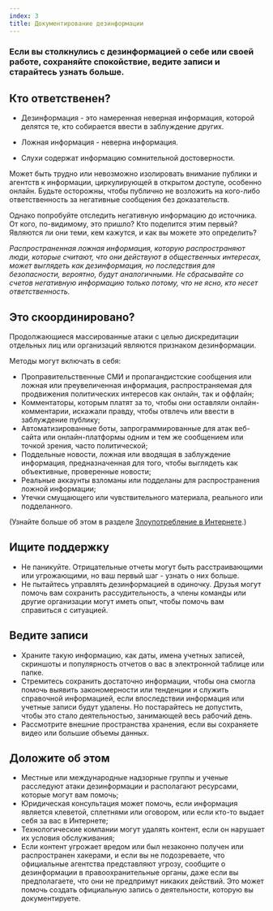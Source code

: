 ```yaml
---
index: 3
title: Документирование дезинформации
---
```

### Если вы столкнулись с дезинформацией о себе или своей работе, сохраняйте спокойствие, ведите записи и старайтесь узнать больше.

## Кто ответственен?

* Дезинформация - это намеренная неверная информация, которой делятся те, кто собирается ввести в заблуждение других.

* Ложная информация - неверна информация.

* Слухи содержат информацию сомнительной достоверности.

Может быть трудно или невозможно изолировать внимание публики и агентств к информации, циркулирующей в открытом доступе, особенно онлайн. Будьте осторожны, чтобы публично не возложить на кого-либо ответственность за негативные сообщения без доказательств.

Однако попробуйте отследить негативную информацию до источника. От кого, по-видимому, это пришло? Кто поделится этим первый? Являются ли они теми, кем кажутся, и как вы можете это определить?

*Распространенная ложная информация, которую распространяют люди, которые считают, что они действуют в общественных интересах, может выглядеть как дезинформация, но последствия для безопасности, вероятно, будут аналогичными. Не сбрасывайте со счетов негативную информацию только потому, что не ясно, кто несет ответственность.*

## Это скоординировано?

Продолжающиеся массированные атаки с целью дискредитации отдельных лиц или организаций являются признаком дезинформации.

Методы могут включать в себя:

* Проправительственные СМИ и пропагандистские сообщения или ложная или преувеличенная информация, распространяемая для продвижения политических интересов как онлайн, так и оффлайн;
* Комментаторы, которым платят за то, чтобы они оставляли онлайн-комментарии, искажали правду, чтобы отвлечь или ввести в заблуждение публику;
* Автоматизированные боты, запрограммированные для атак веб-сайта или онлайн-платформы одним и тем же сообщением или точкой зрения, часто политической;
* Поддельные новости, ложная или вводящая в заблуждение информация, предназначенная для того, чтобы выглядеть как объективные, проверенные новости;
* Реальные аккаунты взломаны или подделаны для распространения ложной информации;
* Утечки смущающего или чувствительного материала, реального или подделанного.

(Узнайте больше об этом в разделе [Злоупотребление в Интернете](umbrella://communications/online-abuse).)

## Ищите поддержку

* Не паникуйте. Отрицательные отчеты могут быть расстраивающими или угрожающими, но ваш первый шаг - узнать о них больше.
* Не пытайтесь управлять дезинформацией в одиночку. Друзья могут помочь вам сохранить рассудительность, а члены команды или другие организации могут иметь опыт, чтобы помочь вам справиться с ситуацией.

## Ведите записи

* Храните такую информацию, как даты, имена учетных записей, скриншоты и популярность отчетов о вас в электронной таблице или папке.
* Стремитесь сохранить достаточно информации, чтобы она смогла помочь выявить закономерности или тенденции и служить справочной информацией, если впоследствии информация или учетные записи будут удалены. Но постарайтесь не допустить, чтобы это стало деятельностью, занимающей весь рабочий день.
* Рассмотрите внешние пространства хранения, если вы сохраняете видео или большие объемы данных.

## Доложите об этом

* Местные или международные надзорные группы и ученые расследуют атаки дезинформации и располагают ресурсами, которые могут вам помочь;
* Юридическая консультация может помочь, если информация является клеветой, сплетнями или оговором, или если кто-то выдает себя за вас в Интернете;
* Технологические компании могут удалять контент, если он нарушает их условия обслуживания;
* Если контент угрожает вредом или был незаконно получен или распространен хакерами, и если вы не подозреваете, что официальные агентства представляют угрозу, сообщите о дезинформации в правоохранительные органы, даже если вы предполагаете, что они не предпримут никаких действий. Это может помочь создать официальную запись о деятельности, которую вы документируете.
